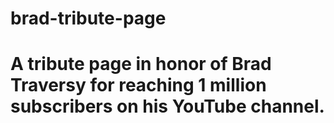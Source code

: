 # brad-tribute-page
# A tribute page in honor of Brad Traversy for reaching 1 million subscribers on his YouTube channel.
